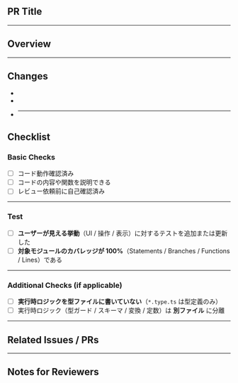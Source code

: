 ## PR Title

<!-- 例：Phase0-3, 初期レイアウト -->

---

## Overview

<!-- この PR の目的・背景を簡潔に記載 -->

---

## Changes

<!-- 変更内容を箇条書きで -->

-
-
- ***

## Checklist

### Basic Checks

- [ ] コード動作確認済み
- [ ] コードの内容や関数を説明できる
- [ ] レビュー依頼前に自己確認済み

---

### Test

- [ ] **ユーザーが見える挙動**（UI / 操作 / 表示）に対するテストを追加または更新した
- [ ] **対象モジュールのカバレッジが 100%**（Statements / Branches / Functions / Lines）である  
       <!-- 対象は本 PR で追加・変更した実行時ロジック -->

---

### Additional Checks (if applicable)

- [ ] **実行時ロジックを型ファイルに書いていない**（`*.type.ts` は型定義のみ）
- [ ] 実行時ロジック（型ガード / スキーマ / 変換 / 定数）は **別ファイル** に分離  
       <!-- 例：`*.guard.ts` / `*.schema.ts` / `*.mapper.ts` / `*.const.ts` -->

---

## Related Issues / PRs

<!-- 関連する Issue や他の PR があれば記載 -->

---

## Notes for Reviewers

<!-- 分からなかった箇所・質問など -->

